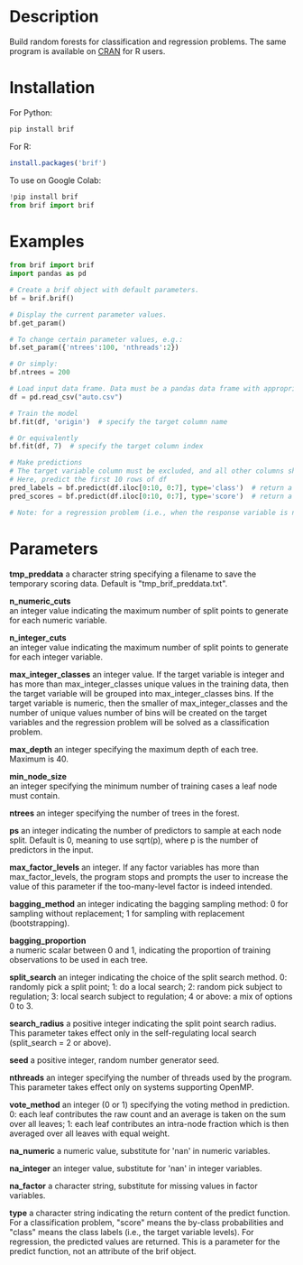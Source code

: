 # Description

Build random forests for classification and regression problems. 
The same program is available on [CRAN](URL 'https://cran.r-project.org/web/packages/brif/index.html') for R users. 

# Installation

For Python:
```bash
pip install brif
```

For R:
```R
install.packages('brif')
```

To use on Google Colab:
```python
!pip install brif
from brif import brif
```

# Examples

```python
from brif import brif
import pandas as pd

# Create a brif object with default parameters.
bf = brif.brif()  

# Display the current parameter values. 
bf.get_param()  

# To change certain parameter values, e.g.:
bf.set_param({'ntrees':100, 'nthreads':2})

# Or simply:
bf.ntrees = 200

# Load input data frame. Data must be a pandas data frame with appropriate headers.
df = pd.read_csv("auto.csv")

# Train the model
bf.fit(df, 'origin')  # specify the target column name

# Or equivalently
bf.fit(df, 7)  # specify the target column index

# Make predictions 
# The target variable column must be excluded, and all other columns should appear in the same order as in training
# Here, predict the first 10 rows of df
pred_labels = bf.predict(df.iloc[0:10, 0:7], type='class')  # return a list containing the predicted class labels
pred_scores = bf.predict(df.iloc[0:10, 0:7], type='score')  # return a data frame containing predicted probabilities by class

# Note: for a regression problem (i.e., when the response variable is numeric type), the predict function will always return a list containing the predicted values

```

# Parameters
**tmp_preddata**
a character string specifying a filename to save the temporary scoring data. Default is "tmp_brif_preddata.txt".

**n_numeric_cuts**	
an integer value indicating the maximum number of split points to generate for each numeric variable.

**n_integer_cuts**	
an integer value indicating the maximum number of split points to generate for each integer variable.

**max_integer_classes**
an integer value. If the target variable is integer and has more than max_integer_classes unique values in the training data, then the target variable will be grouped into max_integer_classes bins. If the target variable is numeric, then the smaller of max_integer_classes and the number of unique values number of bins will be created on the target variables and the regression problem will be solved as a classification problem.

**max_depth**
an integer specifying the maximum depth of each tree. Maximum is 40.

**min_node_size**	
an integer specifying the minimum number of training cases a leaf node must contain.

**ntrees**
an integer specifying the number of trees in the forest.

**ps**
an integer indicating the number of predictors to sample at each node split. Default is 0, meaning to use sqrt(p), where p is the number of predictors in the input.

**max_factor_levels**
an integer. If any factor variables has more than max_factor_levels, the program stops and prompts the user to increase the value of this parameter if the too-many-level factor is indeed intended.

**bagging_method**
an integer indicating the bagging sampling method: 0 for sampling without replacement; 1 for sampling with replacement (bootstrapping).

**bagging_proportion**	
a numeric scalar between 0 and 1, indicating the proportion of training observations to be used in each tree.

**split_search**
an integer indicating the choice of the split search method. 0: randomly pick a split point; 1: do a local search; 2: random pick subject to regulation; 3: local search subject to regulation; 4 or above: a mix of options 0 to 3.

**search_radius**
a positive integer indicating the split point search radius. This parameter takes effect only in the self-regulating local search (split_search = 2 or above).

**seed**
a positive integer, random number generator seed.

**nthreads**
an integer specifying the number of threads used by the program. This parameter takes effect only on systems supporting OpenMP.

**vote_method**
an integer (0 or 1) specifying the voting method in prediction. 0: each leaf contributes the raw count and an average is taken on the sum over all leaves; 1: each leaf contributes an intra-node fraction which is then averaged over all leaves with equal weight.

**na_numeric**
a numeric value, substitute for 'nan' in numeric variables.

**na_integer**
an integer value, substitute for 'nan' in integer variables.

**na_factor**
a character string, substitute for missing values in factor variables. 

**type**
a character string indicating the return content of the predict function. For a classification problem, "score" means the by-class probabilities and "class" means the class labels (i.e., the target variable levels). For regression, the predicted values are returned. This is a parameter for the predict function, not an attribute of the brif object. 


